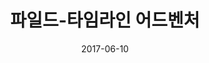 ---
layout: post
title:  "파일드-타임라인 어드벤처"
date:   2017-06-10
categories: work
sub-cat: self-published
bg-color-1:	fff
bg-color-2: eee
img:
    - /img/filed/01.jpg
    - /img/filed/02.JPG
    - /img/filed/03.jpg
    - /img/filed/04.JPG
    - /img/filed/05.JPG
    - /img/filed/06.JPG
    - /img/filed/07.JPG
    - /img/filed/08.JPG
collab:
    - "글. 김민규, 김영준, 백희원, 신인아, 송하영, 정아람"
    - "편집. 박은아"
    - "행사 사진. RAYA"
    - "책 사진. Studio jinji"
txt:
---